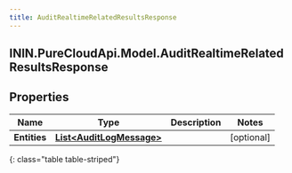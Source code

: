 ```yaml
---
title: AuditRealtimeRelatedResultsResponse
---
```

## ININ.PureCloudApi.Model.AuditRealtimeRelatedResultsResponse

## Properties

|Name | Type | Description | Notes|
|------------ | ------------- | ------------- | -------------|
| **Entities** | [**List&lt;AuditLogMessage&gt;**](AuditLogMessage.html) |  | [optional] |
{: class="table table-striped"}


